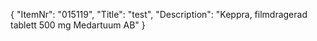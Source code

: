 {
  "ItemNr": "015119",
  "Title": "test",
  "Description": "Keppra, filmdragerad tablett 500 mg Medartuum AB"
}